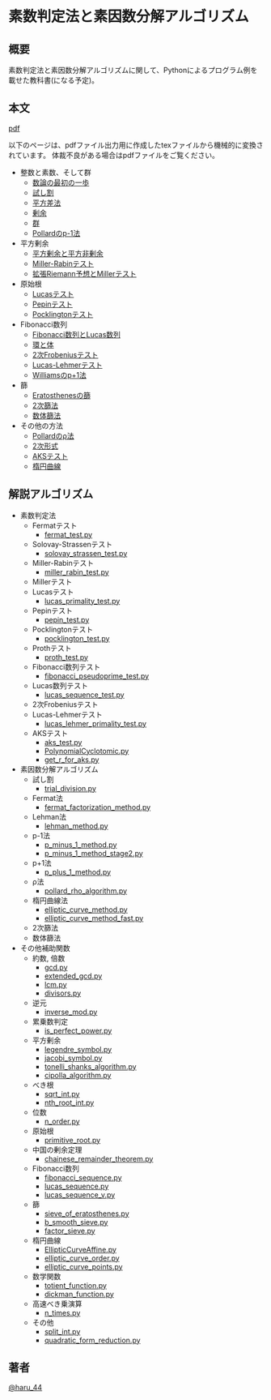 # 素数判定法と素因数分解アルゴリズム

## 概要

素数判定法と素因数分解アルゴリズムに関して、Pythonによるプログラム例を載せた教科書(になる予定)。

## 本文
[pdf](https://github.com/haru-44/prime_text/releases/latest/download/main.pdf)

以下のページは、pdfファイル出力用に作成したtexファイルから機械的に変換されています。
体裁不良がある場合はpdfファイルをご覧ください。

* 整数と素数、そして群
  * [数論の最初の一歩](https://haru-44.github.io/prime_text/html/first_step.html)
  * [試し割](https://haru-44.github.io/prime_text/html/trial_division.html)
  * [平方差法](https://haru-44.github.io/prime_text/html/fermat_factorization.html)
  * [剰余](https://haru-44.github.io/prime_text/html/modulo.html)
  * [群](https://haru-44.github.io/prime_text/html/group.html)
  * [Pollardのp-1法](https://haru-44.github.io/prime_text/html/p_minus_1.html)
* 平方剰余
  * [平方剰余と平方非剰余](https://haru-44.github.io/prime_text/html/quadratic_residue.html)
  * [Miller-Rabinテスト](https://haru-44.github.io/prime_text/html/miller_rabin.html)
  * [拡張Riemann予想とMillerテスト](https://haru-44.github.io/prime_text/html/riemann_miller.html)
* 原始根
  * [Lucasテスト](https://haru-44.github.io/prime_text/html/lucas_test.html)
  * [Pepinテスト](https://haru-44.github.io/prime_text/html/pepin_test.html)
  * [Pocklingtonテスト](https://haru-44.github.io/prime_text/html/pocklington_test.html)
* Fibonacci数列
  * [Fibonacci数列とLucas数列](https://haru-44.github.io/prime_text/html/fibonacci.html)
  * [環と体](https://haru-44.github.io/prime_text/html/ring.html)
  * [2次Frobeniusテスト](https://haru-44.github.io/prime_text/html/quadratic_frobenius_primality_test.html)
  * [Lucas-Lehmerテスト](https://haru-44.github.io/prime_text/html/lucas_lehmer_primality_test.html)
  * [Williamsのp+1法](https://haru-44.github.io/prime_text/html/p_plus_1.html)
* 篩
  * [Eratosthenesの篩](https://haru-44.github.io/prime_text/html/sieve.html)
  * [2次篩法](https://haru-44.github.io/prime_text/html/quadratic_sieve_algorithm.html)
  * [数体篩法](https://haru-44.github.io/prime_text/html/number_field_sieve.html)
* その他の方法
  * [Pollardのρ法](https://haru-44.github.io/prime_text/html/rho_method.html)
  * [2次形式](https://haru-44.github.io/prime_text/html/quadratic_form.html)
  * [AKSテスト](https://haru-44.github.io/prime_text/html/aks_test.html)
  * [楕円曲線](https://haru-44.github.io/prime_text/html/elliptic_curve.html)

## 解説アルゴリズム

* 素数判定法
  * Fermatテスト
    * [fermat_test.py](https://github.com/haru-44/prime_text/blob/main/src/fermat_test.py)
  * Solovay-Strassenテスト
    * [solovay_strassen_test.py](https://github.com/haru-44/prime_text/blob/main/src/solovay_strassen_test.py)
  * Miller-Rabinテスト
    * [miller_rabin_test.py](https://github.com/haru-44/prime_text/blob/main/src/miller_rabin_test.py)
  * Millerテスト
  * Lucasテスト
    * [lucas_primality_test.py](https://github.com/haru-44/prime_text/blob/main/src/lucas_primality_test.py)
  * Pepinテスト
    * [pepin_test.py](https://github.com/haru-44/prime_text/blob/main/src/pepin_test.py)
  * Pocklingtonテスト
    * [pocklington_test.py](https://github.com/haru-44/prime_text/blob/main/src/pocklington_test.py)
  * Prothテスト
    * [proth_test.py](https://github.com/haru-44/prime_text/blob/main/src/proth_test.py)
  * Fibonacci数列テスト
    * [fibonacci_pseudoprime_test.py](https://github.com/haru-44/prime_text/blob/main/src/fibonacci_pseudoprime_test.py)
  * Lucas数列テスト
    * [lucas_sequence_test.py](https://github.com/haru-44/prime_text/blob/main/src/lucas_sequence_test.py)
  * 2次Frobeniusテスト
  * Lucas-Lehmerテスト
    * [lucas_lehmer_primality_test.py](https://github.com/haru-44/prime_text/blob/main/src/lucas_lehmer_primality_test.py)
  * AKSテスト
    * [aks_test.py](https://github.com/haru-44/prime_text/blob/main/src/aks_test.py)
    * [PolynomialCyclotomic.py](https://github.com/haru-44/prime_text/blob/main/src/PolynomialCyclotomic.py)
    * [get_r_for_aks.py](https://github.com/haru-44/prime_text/blob/main/src/get_r_for_aks.py)
* 素因数分解アルゴリズム
  * 試し割
    * [trial_division.py](https://github.com/haru-44/prime_text/blob/main/src/trial_division.py)
  * Fermat法
    * [fermat_factorization_method.py](https://github.com/haru-44/prime_text/blob/main/src/fermat_factorization_method.py)
  * Lehman法
    * [lehman_method.py](https://github.com/haru-44/prime_text/blob/main/src/lehman_method.py)
  * p-1法
    * [p_minus_1_method.py](https://github.com/haru-44/prime_text/blob/main/src/p_minus_1_method.py)
    * [p_minus_1_method_stage2.py](https://github.com/haru-44/prime_text/blob/main/src/p_minus_1_method_stage2.py)
  * p+1法
    * [p_plus_1_method.py](https://github.com/haru-44/prime_text/blob/main/src/p_plus_1_method.py)
  * ρ法
    * [pollard_rho_algorithm.py](https://github.com/haru-44/prime_text/blob/main/src/pollard_rho_algorithm.py)
  * 楕円曲線法
    * [elliptic_curve_method.py](https://github.com/haru-44/prime_text/blob/main/src/elliptic_curve_method.py)
    * [elliptic_curve_method_fast.py](https://github.com/haru-44/prime_text/blob/main/src/elliptic_curve_method_fast.py)
  * 2次篩法
  * 数体篩法
* その他補助関数
  * 約数, 倍数
    * [gcd.py](https://github.com/haru-44/prime_text/blob/main/src/gcd.py)
    * [extended_gcd.py](https://github.com/haru-44/prime_text/blob/main/src/extended_gcd.py)
    * [lcm.py](https://github.com/haru-44/prime_text/blob/main/src/lcm.py)
    * [divisors.py](https://github.com/haru-44/prime_text/blob/main/src/divisors.py)
  * 逆元
    * [inverse_mod.py](https://github.com/haru-44/prime_text/blob/main/src/inverse_mod.py)
  * 累乗数判定
    * [is_perfect_power.py](https://github.com/haru-44/prime_text/blob/main/src/is_perfect_power.py)
  * 平方剰余
    * [legendre_symbol.py](https://github.com/haru-44/prime_text/blob/main/src/legendre_symbol.py)
    * [jacobi_symbol.py](https://github.com/haru-44/prime_text/blob/main/src/jacobi_symbol.py)
    * [tonelli_shanks_algorithm.py](https://github.com/haru-44/prime_text/blob/main/src/tonelli_shanks_algorithm.py)
    * [cipolla_algorithm.py](https://github.com/haru-44/prime_text/blob/main/src/cipolla_algorithm.py)
  * べき根
    * [sqrt_int.py](https://github.com/haru-44/prime_text/blob/main/src/sqrt_int.py)
    * [nth_root_int.py](https://github.com/haru-44/prime_text/blob/main/src/nth_root_int.py)
  * 位数
    * [n_order.py](https://github.com/haru-44/prime_text/blob/main/src/n_order.py)
  * 原始根
    * [primitive_root.py](https://github.com/haru-44/prime_text/blob/main/src/primitive_root.py)
  * 中国の剰余定理
    * [chainese_remainder_theorem.py](https://github.com/haru-44/prime_text/blob/main/src/chainese_remainder_theorem.py)
  * Fibonacci数列
    * [fibonacci_sequence.py](https://github.com/haru-44/prime_text/blob/main/src/fibonacci_sequence.py)
    * [lucas_sequence.py](https://github.com/haru-44/prime_text/blob/main/src/lucas_sequence.py)
    * [lucas_sequence_v.py](https://github.com/haru-44/prime_text/blob/main/src/lucas_sequence_v.py)
  * 篩
    * [sieve_of_eratosthenes.py](https://github.com/haru-44/prime_text/blob/main/src/sieve_of_eratosthenes.py)
    * [b_smooth_sieve.py](https://github.com/haru-44/prime_text/blob/main/src/b_smooth_sieve.py)
    * [factor_sieve.py](https://github.com/haru-44/prime_text/blob/main/src/factor_sieve.py)
  * 楕円曲線
    * [EllipticCurveAffine.py](https://github.com/haru-44/prime_text/blob/main/src/EllipticCurveAffine.py)
    * [elliptic_curve_order.py](https://github.com/haru-44/prime_text/blob/main/src/elliptic_curve_order.py)
    * [elliptic_curve_points.py](https://github.com/haru-44/prime_text/blob/main/src/elliptic_curve_points.py)
  * 数学関数
    * [totient_function.py](https://github.com/haru-44/prime_text/blob/main/src/totient_function.py)
    * [dickman_function.py](https://github.com/haru-44/prime_text/blob/main/src/dickman_function.py)
  * 高速べき乗演算
    * [n_times.py](https://github.com/haru-44/prime_text/blob/main/src/n_times.py)
  * その他
    * [split_int.py](https://github.com/haru-44/prime_text/blob/main/src/split_int.py)
    * [quadratic_form_reduction.py](https://github.com/haru-44/prime_text/blob/main/src/quadratic_form_reduction.py)

## 著者

[@haru_44](https://twitter.com/haru_44)
